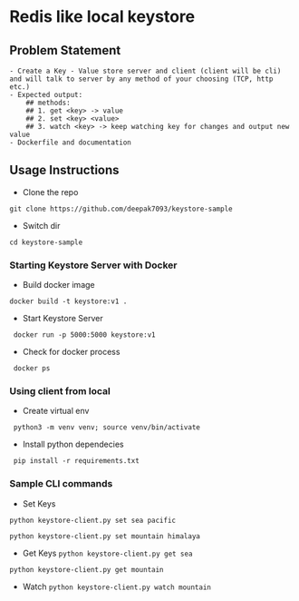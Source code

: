 # Redis like local keystore

## Problem Statement
    - Create a Key - Value store server and client (client will be cli) and will talk to server by any method of your choosing (TCP, http etc.)
    - Expected output:
        ## methods: 
        ## 1. get <key> -> value
        ## 2. set <key> <value>
        ## 3. watch <key> -> keep watching key for changes and output new value
    - Dockerfile and documentation

## Usage Instructions

- Clone the repo

`git clone https://github.com/deepak7093/keystore-sample`
- Switch dir

`cd keystore-sample`

### Starting Keystore Server with Docker
- Build docker image

` docker build -t keystore:v1 . `
- Start Keystore Server

` docker run -p 5000:5000 keystore:v1`
- Check for docker process

` docker ps`

### Using client from local
- Create virtual env

` python3 -m venv venv; source venv/bin/activate`
- Install python dependecies

` pip install -r requirements.txt`

### Sample CLI commands

- Set Keys

`python keystore-client.py set sea pacific`

`python keystore-client.py set mountain himalaya`

- Get Keys
`python keystore-client.py get sea`

`python keystore-client.py get mountain`

- Watch 
`python keystore-client.py watch mountain`




